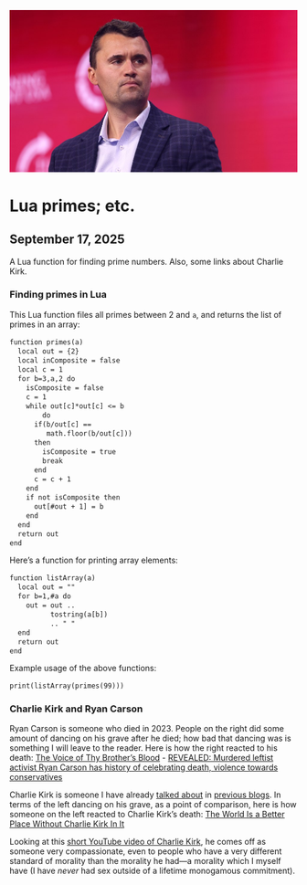 ![blogpic](pics/CharlieKirk.jpg)
# Lua primes; etc.
## September 17, 2025

A Lua function for finding prime numbers.  Also, some links about
Charlie Kirk.

### Finding primes in Lua

This Lua function files all primes between 2 and `a`, and
returns the list of primes in an array:

```
function primes(a)
  local out = {2}
  local inComposite = false
  local c = 1
  for b=3,a,2 do
    isComposite = false
    c = 1
    while out[c]*out[c] <= b
        do
      if(b/out[c] ==
         math.floor(b/out[c]))
      then
        isComposite = true
        break
      end
      c = c + 1
    end
    if not isComposite then
      out[#out + 1] = b
    end
  end
  return out
end
```

Here’s a function for printing array elements:

```
function listArray(a)
  local out = ""
  for b=1,#a do
    out = out .. 
          tostring(a[b]) 
          .. " "
  end
  return out
end
```

Example usage of the above functions:

```
print(listArray(primes(99)))
```

### Charlie Kirk and Ryan Carson

Ryan Carson is someone who died in 2023. People on the right did some
amount of dancing on his grave after he died; how bad that dancing was
is something I will leave to the reader. Here is how the right reacted
to his death: [The Voice of Thy Brother’s Blood](https://archive.ph/SfpJa) - 
[REVEALED: Murdered leftist activist Ryan Carson has history of celebrating 
death, violence towards conservatives](https://archive.ph/gYazW)

Charlie Kirk is someone I have already [talked about](blog:2025-09-13)
in [previous blogs](blog:2025-09-11). In terms of the left dancing on his
grave, as a point of comparison, here is how someone on the left reacted to
Charlie Kirk’s death: [The World Is a Better Place Without Charlie Kirk 
In It](https://archive.ph/BaEFv)

Looking at this [short YouTube video of Charlie 
Kirk](https://www.youtube.com/watch?v=7JRWZ13JXtw), he comes off as 
someone very compassionate, even to people who have a very different
standard of morality than the morality he had—a morality which I myself
have (I have _never_ had sex outside of a lifetime monogamous
commitment).
